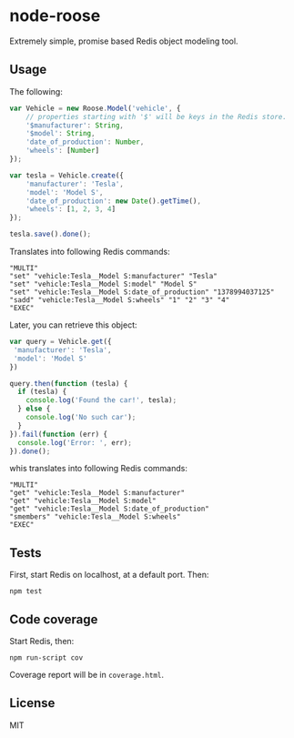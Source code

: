node-roose
==========

Extremely simple, promise based Redis object modeling tool.

Usage
-----

The following:

```javascript
var Vehicle = new Roose.Model('vehicle', {
	// properties starting with '$' will be keys in the Redis store.
	'$manufacturer': String,
	'$model': String,
	'date_of_production': Number,       
	'wheels': [Number]
});

var tesla = Vehicle.create({
	'manufacturer': 'Tesla',
	'model': 'Model S',
	'date_of_production': new Date().getTime(),
	'wheels': [1, 2, 3, 4]
});	

tesla.save().done();

```

Translates into following Redis commands:

```
"MULTI"
"set" "vehicle:Tesla__Model S:manufacturer" "Tesla"
"set" "vehicle:Tesla__Model S:model" "Model S"
"set" "vehicle:Tesla__Model S:date_of_production" "1378994037125"
"sadd" "vehicle:Tesla__Model S:wheels" "1" "2" "3" "4"
"EXEC"
```

Later, you can retrieve this object:

```javascript
var query = Vehicle.get({
 'manufacturer': 'Tesla',
 'model': 'Model S'
})

query.then(function (tesla) {
  if (tesla) {
    console.log('Found the car!', tesla);
  } else {
    console.log('No such car');
  }
}).fail(function (err) {
  console.log('Error: ', err);
}).done();
```

whis translates into following Redis commands:

```
"MULTI"
"get" "vehicle:Tesla__Model S:manufacturer"
"get" "vehicle:Tesla__Model S:model"
"get" "vehicle:Tesla__Model S:date_of_production"
"smembers" "vehicle:Tesla__Model S:wheels"
"EXEC"
```

Tests
-----

First, start Redis on localhost, at a default port. Then:

```
npm test
```

Code coverage 
-----

Start Redis, then:

```
npm run-script cov
```

Coverage report will be in `coverage.html`.

License
----

MIT
